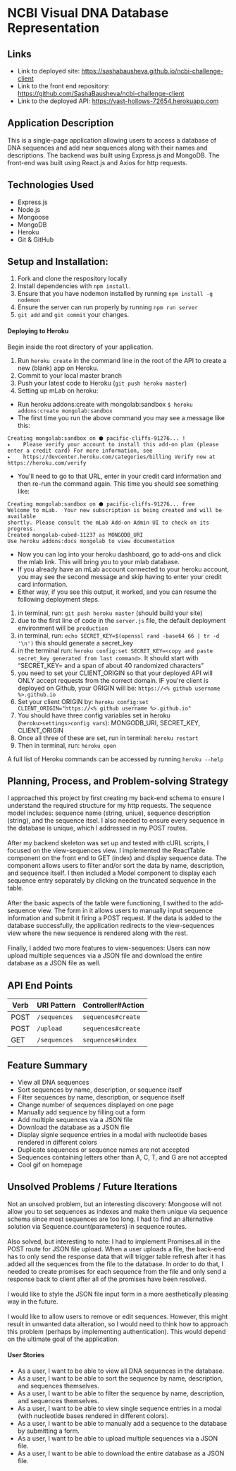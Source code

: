 # NCBI Visual DNA Database Representation

## Links
- Link to deployed site: https://sashabausheva.github.io/ncbi-challenge-client
- Link to the front end repository: https://github.com/SashaBausheva/ncbi-challenge-client
- Link to the deployed API: https://vast-hollows-72654.herokuapp.com

## Application Description
This is a single-page application allowing users to access a database of DNA sequences and add new sequences along with their names and descriptions. The backend was built using Express.js and MongoDB. The front-end was built using React.js and Axios for http requests.

## Technologies Used
- Express.js
- Node.js
- Mongoose
- MongoDB
- Heroku
- Git & GitHub

## Setup and Installation:
1.  Fork and clone the respository locally
1.  Install dependencies with `npm install`.
1.  Ensure that you have nodemon installed by running `npm install -g nodemon`
1.  Ensure the server can run properly by running `npm run server`
1.  `git add` and `git commit` your changes.

#### Deploying to Heroku

Begin inside the root directory of your application.

1. Run `heroku create` in the command line in the root of the API to
create a new (blank) app on Heroku.
1. Commit to your local master branch
1. Push your latest code to Heroku (`git push heroku master`)
1. Setting up mLab on heroku:
  + Run heroku addons:create with mongolab:sandbox
`$ heroku addons:create mongolab:sandbox`
  + The first time you run the above command you may see a message like this:
  ```
  Creating mongolab:sandbox on ⬢ pacific-cliffs-91276... !
 ▸    Please verify your account to install this add-on plan (please enter a credit card) For more information, see
 ▸    https://devcenter.heroku.com/categories/billing Verify now at https://heroku.com/verify
 ```
 + You'll need to go to that URL, enter in your credit card information and then re-run the command again. This time you should see something like:
```
Creating mongolab:sandbox on ⬢ pacific-cliffs-91276... free
Welcome to mLab.  Your new subscription is being created and will be available
shortly. Please consult the mLab Add-on Admin UI to check on its progress.
Created mongolab-cubed-11237 as MONGODB_URI
Use heroku addons:docs mongolab to view documentation
```
  + Now you can log into your heroku dashboard, go to add-ons and click the mlab link. This will bring you to your mlab database.
  + If you already have an mLab account connected to your heroku account, you may see the second message and skip having to enter your credit card information.
  + Either way, if you see this output, it worked, and you can resume the following deployment steps.
1. in terminal, run: `git push heroku master`  (should build your site)
1. due to the first line of code in the `server.js` file, the default
deployment environment will be `production`
1. in terminal, run: `echo SECRET_KEY=$(openssl rand -base64 66 | tr -d '\n')`
this should generate a secret_key
1. in the terminal run:
`heroku config:set SECRET_KEY=<copy and paste secret_key generated from last command>`.
It should start with “SECRET_KEY= and a span of about 40 randomized characters”
1. you need to set your CLIENT_ORIGIN so that your deployed API will ONLY
accept requests from the correct domain. IF you're client is deployed on Github,
your ORIGIN will be:
      `https://<% github username %>.github.io`
1. Set your client ORIGIN by:
      `heroku config:set CLIENT_ORIGIN="https://<% github username %>.github.io"`
1. You should have three config variables set in heroku
(`heroku>settings>config vars`): MONGODB_URI, SECRET_KEY, CLIENT_ORIGIN
1. Once all three of these are set, run in terminal: `heroku restart`
1. Then in terminal, run: `heroku open`

A full list of Heroku commands can be accessed by running `heroku --help`

## Planning, Process, and Problem-solving Strategy
I approached this project by first creating my back-end schema to ensure I understand the required structure for my http requests. The sequence model includes: sequence name (string, uniue), sequence description (string), and the sequence itsel. I also needed to ensure every sequence in the database is unique, which I addressed in my POST routes.<br/><br/>
After my backend skeleton was set up and tested with cURL scripts, I focused on the view-sequences view. I implemented the ReactTable component on the front end to GET (index) and display sequence data. The component allows users to filter and/or sort the data by name, description, and sequence itself. I then included a Model component to display each sequence entry separately by clicking on the truncated sequence in the table.<br/><br/>
After the basic aspects of the table were functioning, I swithed to the add-sequence view. The form in it allows users to manually input sequence information and submit it firing a POST request. If the data is added to the database successfully, the application redirects to the view-sequences view where the new sequence is rendered along with the rest.<br/><br/>
Finally, I added two more features to view-sequences: Users can now upload multiple sequences via a JSON file and download the entire database as a JSON file as well.

## API End Points

| Verb   | URI Pattern              | Controller#Action     |
|--------|--------------------------|-----------------------|
| POST   | `/sequences`             | `sequences#create`    |
| POST   | `/upload`                | `sequences#create`    |
| GET    | `/sequences`             | `sequences#index`     |

## Feature Summary
  - View all DNA sequences
  - Sort sequences by name, description, or sequence itself
  - Filter sequences by name, description, or sequence itself
  - Change number of sequences displayed on one page
  - Manually add sequence by filling out a form
  - Add multiple sequences via a JSON file
  - Download the database as a JSON file
  - Display signle sequence entries in a modal with nucleotide bases rendered in different colors
  - Duplicate sequences or sequence names are not accepted
  - Sequences containing letters other than A, C, T, and G are not accepted
  - Cool gif on homepage

## Unsolved Problems / Future Iterations
Not an unsolved problem, but an interesting discovery: Mongoose will not allow you to set sequences as indexes and make them unique via sequence schema since most sequences are too long. I had to find an alternative solution via Sequence.count(parameters) in sequence routes.<br/><br/>
Also solved, but interesting to note: I had to implement Promises.all in the POST route for JSON file upload. When a user uploads a file, the back-end has to only send the response data that will trigger table refresh after it has added all the sequences from the file to the database. In order to do that, I needed to create promises for each sequence from the file and only send a response back to client after all of the promises have been resolved.<br/><br/>
I would like to style the JSON file input form in a more aesthetically pleasing way in the future.<br/><br/>
I would like to allow users to remove or edit sequences. However, this might result in unwanted data alteration, so I would need to think how to approach this problem (perhaps by implementing authentication). This would depend on the ultimate goal of the application.

#### User Stories
* As a user, I want to be able to view all DNA sequences in the database.
* As a user, I want to be able to sort the sequence by name, description, and sequences themselves.
* As a user, I want to be able to filter the sequence by name, description, and sequences themselves.
* As a user, I want to be able to view single sequence entries in a modal (with nucleotide bases rendered in different colors).
* As a user, I want to be able to manually add a sequence to the database by submitting a form.
* As a user, I want to be able to upload multiple sequences via a JSON file.
* As a user, I want to be able to download the entire database as a JSON file.
